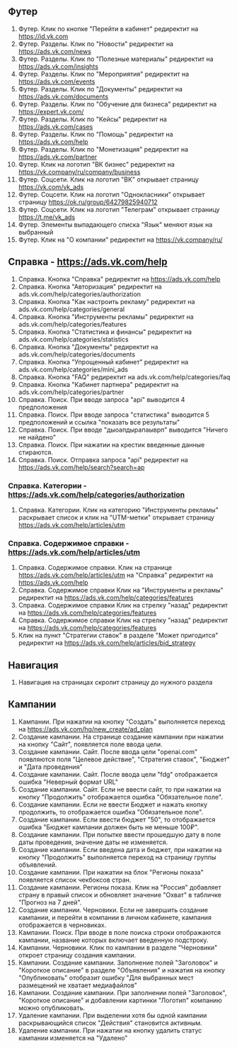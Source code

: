 
## Футер

1. Футер. Клик по кнопке "Перейти в кабинет" редиректит на https://id.vk.com
2. Футер. Разделы. Клик по "Новости" редиректит на https://ads.vk.com/news
3. Футер. Разделы. Клик по "Полезные материалы" редиректит на https://ads.vk.com/insights
4. Футер. Разделы. Клик по  "Мероприятия" редиректит на https://ads.vk.com/events
5. Футер. Разделы. Клик по  "Документы" редиректит на https://ads.vk.com/documents
6. Футер. Разделы. Клик по "Обучение для бизнеса" редиректит на https://expert.vk.com/
7. Футер. Разделы. Клик по "Кейсы" редиректит на https://ads.vk.com/cases
8. Футер. Разделы. Клик по "Помощь" редиректит на https://ads.vk.com/help
9. Футер. Разделы. Клик по "Монетизация" редиректит на https://ads.vk.com/partner
10. Футер. Клик на логотип "ВК бизнес" редиректит на https://vk.company/ru/company/business
11. Футер. Соцсети. Клик на логотип "ВК" открывает страницу https://vk.com/vk_ads
12. Футер. Соцсети. Клик на логотип "Однокласники" открывает страницу https://ok.ru/group/64279825940712
13. Футер. Соцсети. Клик на логотип "Телеграм" открывает страницу https://t.me/vk_ads
14. Футер. Элементы выпадающего списка "Язык" меняют язык на выбранный
15. Футер. Клик на "О компании" редиректит на https://vk.company/ru/

## Справка - https://ads.vk.com/help
1. Справка. Кнопка "Справка" редиректит на https://ads.vk.com/help
1. Справка. Кнопка "Авторизация" редиректит на ads.vk.com/help/categories/authorization
2. Справка. Кнопка "Как настроить рекламу" редиректит на ads.vk.com/help/categories/general
3. Справка. Кнопка "Инструменты рекламы" редиректит на ads.vk.com/help/categories/features
4. Справка. Кнопка "Статистика и финансы" редиректит на ads.vk.com/help/categories/statistics
5. Справка. Кнопка "Документы" редиректит на ads.vk.com/help/categories/documents
6. Справка. Кнопка "Упрощенный кабинет" редиректит на ads.vk.com/help/categories/mini_ads
7. Справка. Кнопка "FAQ" редиректит на ads.vk.com/help/categories/faq
8. Справка. Кнопка "Кабинет партнера" редиректит на ads.vk.com/help/categories/partner
9. Справка. Поиск. При вводе запроса "api" выводится 4 предположения 
10. Справка. Поиск. При вводе запроса "статистика" выводится 5 предположений и ссылка "показать все результаты"
11. Справка. Поиск. При вводе "дыоапдырапаыврп" выводится "Ничего не найдено"
13. Справка. Поиск. При нажатии на крестик введенные данные стираются. 
12. Справка. Поиск. Отправка запроса "api" редиректит на https://ads.vk.com/help/search?search=ap


### Справка. Категории - https://ads.vk.com/help/categories/authorization

1. Справка. Категории. Клик на категорию "Инструменты рекламы" раскрывает список и клик на "UTM-метки" открывает страницу https://ads.vk.com/help/articles/utm 
### Справка. Содержимое справки - https://ads.vk.com/help/articles/utm

1. Справка. Содержимое справки. Клик на странице https://ads.vk.com/help/articles/utm на "Справка" редиректит на https://ads.vk.com/help
2. Справка. Содержимое справки Клик на "Инструменты и рекламы" редиректит на https://ads.vk.com/help/categories/features
3. Справка. Содержимое справки Клик на стрелку "назад" редиректит на https://ads.vk.com/help/categories/features
4. Справка. Содержимое справки Клик на стрелку "назад" редиректит на https://ads.vk.com/help/categories/features
5. Клик на пункт "Стратегии ставок" в разделе "Может пригодится" редиректит на https://ads.vk.com/help/articles/bid_strategy

## Навигация 
1. Навигация на страницах скролит страницу до нужного раздела

## Кампании

1. Кампании. При нажатии на кнопку "Создать" выполняется переход на https://ads.vk.com/hq/new_create/ad_plan
2. Создание кампании. На странице создание кампании при нажатии на кнопку "Сайт", появляется поле ввода цели.
3. Создание кампании. Сайт. После ввода цели "openai.com" появляются поля "Целевое действие", "Стратегия ставок", "Бюджет" и "Дата проведения"
4. Создание кампании. Сайт. После ввода цели "fdg" отображается ошибка "Неверный формат URL"
5. Создание кампании. Сайт. Если не ввести сайт, то при нажатии на кнопку "Продолжить" отображается ошибка "Обязательное поле".
6. Создание кампании. Если не ввести Бюджет и нажать кнопку продолжить, то отображается ошибка "Обязательное поле".
7. Создание кампании. Если ввести бюджет "50", то отображается ошибка "Бюджет кампании должен быть не меньше 100₽".
8. Создание кампании. При попытке ввести прошедшую дату в поле даты проведения, значение даты не изменяется.
9. Создание кампании. Если введена дата и бюджет, при нажатии на кнопку "Продолжить" выполняется переход на страницу группы объявлений.
10. Создание кампании. При нажатии на блок "Регионы показа" появляется список чекбоксов стран.
11. Создание кампании. Регионы показа. Клик на "Россия" добавляет страну в правый список и обновляет значение "Охват" в табличке "Прогноз на 7 дней".
17. Создание кампании. Черновики. Если не завершить создание кампании, и перейти в компании в личном кабинете, кампания отображается в черновиках.
18. Кампании. Поиск. При вводе в поле поиска строки отображаются кампании, название которых включает введенную подстроку.
19. Кампании. Черновики. Клик по кампании в разделе "Черновики" откроет страницу создания кампании.
20. Кампании. Создание кампании. Заполнение полей "Заголовок" и "Короткое описание" в разделе "Объявления" и нажатия на кнопку "Опубликовать" отобразит ошибку "Для выбранных мест размещений не хватает медиафайлов"
21. Кампании. Создание кампании. При заполнении полей "Заголовок", "Короткое описание" и добавлении картинки "Логотип" компанию можно опубликовать. 
22. Удаление кампании. При выделении хотя бы одной кампании раскрывающийся список "Действия" становится активным.
23. Удаление кампании. При нажатии на кнопку удалить статус кампании изменяется на "Удалено"
